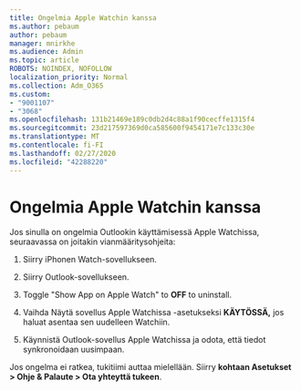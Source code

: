 ```yaml
---
title: Ongelmia Apple Watchin kanssa
ms.author: pebaum
author: pebaum
manager: mnirkhe
ms.audience: Admin
ms.topic: article
ROBOTS: NOINDEX, NOFOLLOW
localization_priority: Normal
ms.collection: Adm_O365
ms.custom:
- "9001107"
- "3068"
ms.openlocfilehash: 131b21469e189c0db2d4c88a1f90cecffe1315f4
ms.sourcegitcommit: 23d217597369d0ca585600f9454171e7c133c30e
ms.translationtype: MT
ms.contentlocale: fi-FI
ms.lasthandoff: 02/27/2020
ms.locfileid: "42288220"
---
```

# <a name="trouble-with-the-apple-watch"></a>Ongelmia Apple Watchin kanssa

Jos sinulla on ongelmia Outlookin käyttämisessä Apple Watchissa, seuraavassa on joitakin vianmääritysohjeita: 

1. Siirry iPhonen Watch-sovellukseen.

2. Siirry Outlook-sovellukseen.

3. Toggle "Show App on Apple Watch" to **OFF** to uninstall.

4. Vaihda Näytä sovellus Apple Watchissa -asetukseksi **KÄYTÖSSÄ,** jos haluat asentaa sen uudelleen Watchiin.

5. Käynnistä Outlook-sovellus Apple Watchissa ja odota, että tiedot synkronoidaan uusimpaan. 

Jos ongelma ei ratkea, tukitiimi auttaa mielellään. Siirry **kohtaan Asetukset > Ohje & Palaute > Ota yhteyttä tukeen**. 